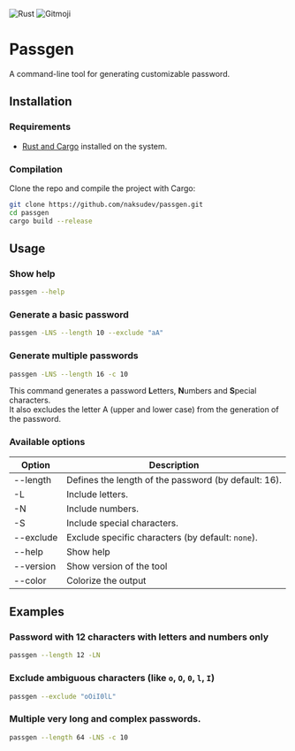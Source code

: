 ![Rust](https://img.shields.io/badge/rust-%23000000.svg?style=for-the-badge&logo=rust&logoColor=white) ![Gitmoji](https://img.shields.io/badge/gitmoji-%20😜%20😍-FFDD67.svg?style=flat-square)

# Passgen
A command-line tool for generating customizable password. 

## Installation
### Requirements
- [Rust and Cargo](https://www.rust-lang.org/tools/install) installed on the system.


### Compilation
Clone the repo and compile the project with Cargo:
```bash
git clone https://github.com/naksudev/passgen.git
cd passgen
cargo build --release
```

## Usage
### Show help
```bash
passgen --help
```

### Generate a basic password
```bash
passgen -LNS --length 10 --exclude "aA"
```

### Generate multiple passwords
```bash
passgen -LNS --length 16 -c 10
```
This command generates a password **L**etters, **N**umbers and **S**pecial characters.  
It also excludes the letter A (upper and lower case) from the generation of the password.

### Available options
| Option              | Description                                          |
|---------------------|------------------------------------------------------|
| --length <LENGTH>   | Defines the length of the password (by default: 16). |
| -L                  | Include letters.                                     |
| -N                  | Include numbers.                                     |
| -S                  | Include special characters.                          |
| --exclude <EXCLUDE> | Exclude specific characters (by default: `none`).    |
| --help              | Show help                                            |
| --version           | Show version of the tool                             |
| --color             | Colorize the output                                  |

## Examples
### Password with 12 characters with letters and numbers only
```bash
passgen --length 12 -LN
```

### Exclude ambiguous characters (like `o`, `O`, `0`, `l`, `I`)
```bash
passgen --exclude "oOiI0lL"
```

### Multiple very long and complex passwords.
```bash
passgen --length 64 -LNS -c 10
```

